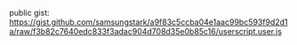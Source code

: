 public gist: https://gist.github.com/samsungstark/a9f83c5ccba04e1aac99bc593f9d2d1a/raw/f3b82c7640edc833f3adac904d708d35e0b85c16/userscript.user.js
